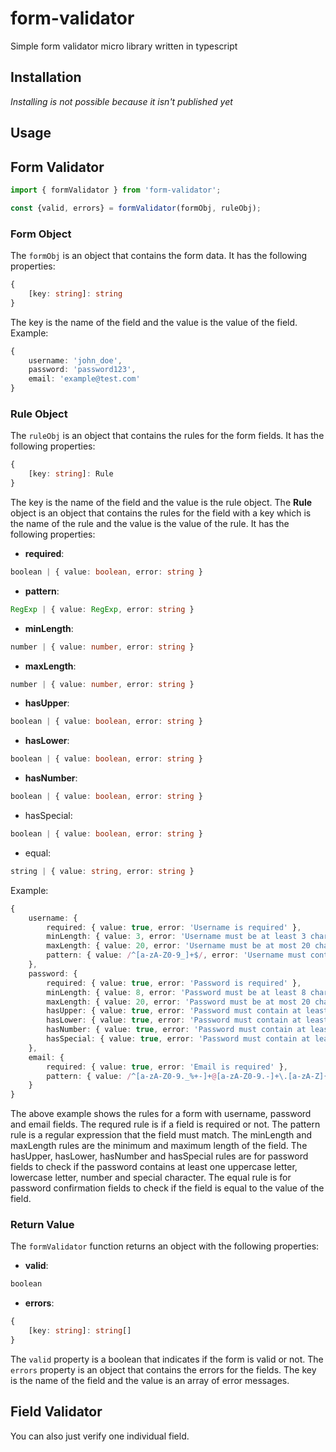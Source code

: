 # form-validator

Simple form validator micro library written in typescript

## Installation
_Installing is not possible because it isn't published yet_

## Usage
## Form Validator
```typescript
import { formValidator } from 'form-validator';

const {valid, errors} = formValidator(formObj, ruleObj);
```

### Form Object
The `formObj` is an object that contains the form data. It has the following properties:
```typescript
{
    [key: string]: string
}
```
The key is the name of the field and the value is the value of the field.
Example:
```typescript
{
    username: 'john_doe',
    password: 'password123',
    email: 'example@test.com'
}
```

### Rule Object
The `ruleObj` is an object that contains the rules for the form fields. It has the following properties:
```typescript
{
    [key: string]: Rule
}
```
The key is the name of the field and the value is the rule object.
The __Rule__ object is an object that contains the rules for the field with a key which is the name of the rule and the value is the value of the rule.
It has the following properties:

- **required**:
```typescript
boolean | { value: boolean, error: string }
```
- **pattern**:
```typescript
RegExp | { value: RegExp, error: string }
```
- **minLength**:
```typescript
number | { value: number, error: string }
```
- **maxLength**:
```typescript
number | { value: number, error: string }
```
- **hasUpper**:
```typescript
boolean | { value: boolean, error: string }
```
- **hasLower**:
```typescript
boolean | { value: boolean, error: string }
```
- **hasNumber**:
```typescript
boolean | { value: boolean, error: string }
```
- hasSpecial:
```typescript
boolean | { value: boolean, error: string }
```
- equal:
```typescript
string | { value: string, error: string }
```

Example:
```typescript
{
    username: {
        required: { value: true, error: 'Username is required' },
        minLength: { value: 3, error: 'Username must be at least 3 characters' },
        maxLength: { value: 20, error: 'Username must be at most 20 characters' },
        pattern: { value: /^[a-zA-Z0-9_]+$/, error: 'Username must contain only letters, numbers and underscores' }
    },
    password: {
        required: { value: true, error: 'Password is required' },
        minLength: { value: 8, error: 'Password must be at least 8 characters' },
        maxLength: { value: 20, error: 'Password must be at most 20 characters' },
        hasUpper: { value: true, error: 'Password must contain at least one uppercase letter' },
        hasLower: { value: true, error: 'Password must contain at least one lowercase letter' },
        hasNumber: { value: true, error: 'Password must contain at least one number' },
        hasSpecial: { value: true, error: 'Password must contain at least one special character' }
    },
    email: {
        required: { value: true, error: 'Email is required' },
        pattern: { value: /^[a-zA-Z0-9._%+-]+@[a-zA-Z0-9.-]+\.[a-zA-Z]{2,}$/, error: 'Email is invalid' }
    }
}
```
The above example shows the rules for a form with username, password and email fields.
The requred rule is if a field is required or not.
The pattern rule is a regular expression that the field must match.
The minLength and maxLength rules are the minimum and maximum length of the field.
The hasUpper, hasLower, hasNumber and hasSpecial rules are for password fields to check if the password contains at least one uppercase letter, lowercase letter, number and special character.
The equal rule is for password confirmation fields to check if the field is equal to the value of the field.

### Return Value
The `formValidator` function returns an object with the following properties:
- **valid**:
```typescript
boolean
```
- **errors**:
```typescript
{
    [key: string]: string[]
}
```

The `valid` property is a boolean that indicates if the form is valid or not.
The `errors` property is an object that contains the errors for the fields. The key is the name of the field and the value is an array of error messages.

## Field Validator
You can also just verify one individual field.
